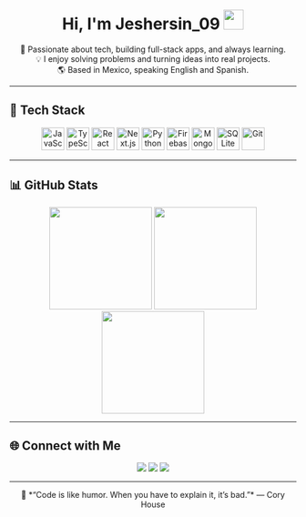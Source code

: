 <h1 align="center">
  <b>Hi, I'm Jeshersin_09</b>
  <img src="https://media.giphy.com/media/hvRJCLFzcasrR4ia7z/giphy.gif" width="35">
</h1>

<p align="center">
  🚀 Passionate about tech, building full-stack apps, and always learning.<br>
  💡 I enjoy solving problems and turning ideas into real projects.<br>
  🌎 Based in Mexico, speaking English and Spanish.
</p>

---

## 🧰 Tech Stack
<p align="center">
  <img src="https://cdn.jsdelivr.net/gh/devicons/devicon/icons/javascript/javascript-original.svg" height="40" alt="JavaScript"/>
  <img src="https://cdn.jsdelivr.net/gh/devicons/devicon/icons/typescript/typescript-original.svg" height="40" alt="TypeScript"/>
  <img src="https://cdn.jsdelivr.net/gh/devicons/devicon/icons/react/react-original.svg" height="40" alt="React"/>
  <img src="https://cdn.jsdelivr.net/gh/devicons/devicon/icons/nextjs/nextjs-original.svg" height="40" alt="Next.js"/>
  <img src="https://cdn.jsdelivr.net/gh/devicons/devicon/icons/python/python-original.svg" height="40" alt="Python"/>
  <img src="https://cdn.jsdelivr.net/gh/devicons/devicon/icons/firebase/firebase-plain.svg" height="40" alt="Firebase"/>
  <img src="https://cdn.jsdelivr.net/gh/devicons/devicon/icons/mongodb/mongodb-original.svg" height="40" alt="MongoDB"/>
  <img src="https://cdn.jsdelivr.net/gh/devicons/devicon/icons/sqlite/sqlite-original.svg" height="40" alt="SQLite"/>
  <img src="https://cdn.jsdelivr.net/gh/devicons/devicon/icons/git/git-original.svg" height="40" alt="Git"/>
</p>

---

## 📊 GitHub Stats

<p align="center">
  <img height="180em" src="https://streak-stats.demolab.com?user=JesherI&theme=tokyonight&hide_border=true"/>
  <img height="180em" src="https://github-readme-stats.vercel.app/api?username=JesherI&show_icons=true&count_private=true&theme=tokyonight&hide_border=true&include_all_commits=true"/>
  <img height="180em" src="https://github-readme-stats.vercel.app/api/top-langs/?username=JesherI&layout=compact&theme=tokyonight&hide_border=true"/>
</p>

---

## 🌐 Connect with Me

<p align="center">
  <a href="https://www.linkedin.com/in/jesherI/" target="_blank"><img src="https://img.shields.io/badge/-LinkedIn-0A66C2?style=for-the-badge&logo=linkedin&logoColor=white"/></a>
  <a href="mailto:jeshermendieta@gmail.com"><img src="https://img.shields.io/badge/-Email-D14836?style=for-the-badge&logo=gmail&logoColor=white"/></a>
  <a href="https://github.com/JesherI"><img src="https://img.shields.io/badge/-GitHub-181717?style=for-the-badge&logo=github&logoColor=white"/></a>
  
</p>

---

<p align="center">
  🧠 *“Code is like humor. When you have to explain it, it’s bad.”* — Cory House
</p>
